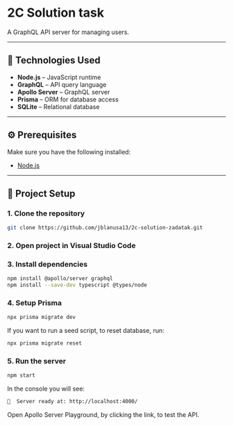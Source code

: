 # 2C Solution task

A GraphQL API server for managing users.

---

## 🚀 Technologies Used

- **Node.js** – JavaScript runtime
- **GraphQL** – API query language
- **Apollo Server** – GraphQL server
- **Prisma** – ORM for database access
- **SQLite** – Relational database

---

## ⚙️ Prerequisites

Make sure you have the following installed:

- [Node.js](https://nodejs.org/)

---

## 📂 Project Setup

### 1. Clone the repository

```bash
git clone https://github.com/jblanusa13/2c-solution-zadatak.git
```

### 2. Open project in Visual Studio Code

### 3. Install dependencies

```bash
npm install @apollo/server graphql
npm install --save-dev typescript @types/node
```

### 4. Setup Prisma

```bash
npx prisma migrate dev
```

If you want to run a seed script, to reset database, run: 

```bash
npx prisma migrate reset
```

### 5. Run the server

```bash
npm start
```

In the console you will see: 
```bash
🚀  Server ready at: http://localhost:4000/
```

Open Apollo Server Playground, by clicking the link, to test the API.


